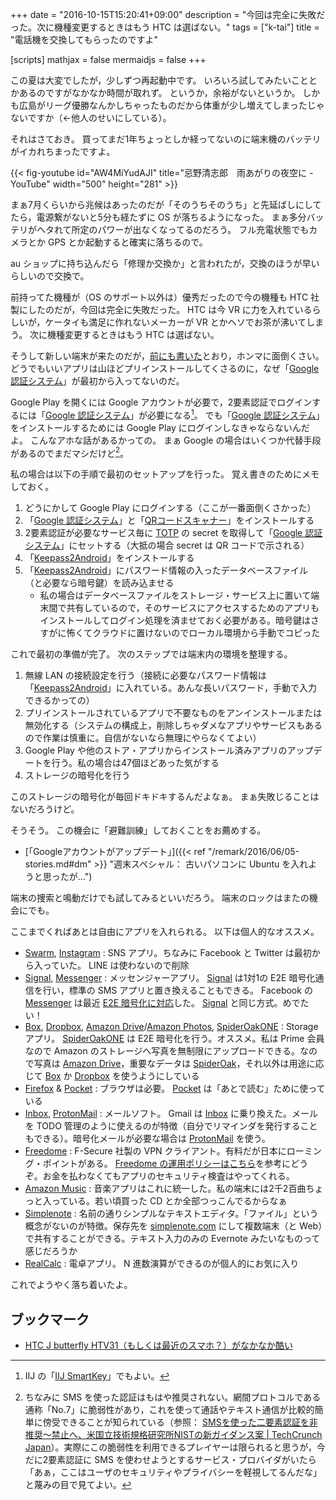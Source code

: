 +++
date = "2016-10-15T15:20:41+09:00"
description = "今回は完全に失敗だった。次に機種変更するときはもう HTC は選ばない。"
tags = ["k-tai"]
title = "電話機を交換してもらったのですよ"

[scripts]
  mathjax = false
  mermaidjs = false
+++

この夏は大変でしたが，少しずつ再起動中です。
いろいろ試してみたいこととかあるのですがなかなか時間が取れず。
というか，余裕がないというか。
しかも広島がリーグ優勝なんかしちゃったものだから体重が少し増えてしまったじゃないですか（←他人のせいにしている）。

それはさておき。
買ってまだ1年ちょっとしか経ってないのに端末機のバッテリがイカれちまったですよ。

{{< fig-youtube id="AW4MiYudAJI" title="忌野清志郎　雨あがりの夜空に - YouTube" width="500" height="281" >}}

まぁ7月くらいから兆候はあったのだが「そのうちそのうち」と先延ばしにしてたら，電源繋がないと5分も経たずに OS が落ちるようになった。
まぁ多分バッテリがヘタれて所定のパワーが出なくなってるのだろう。
フル充電状態でもカメラとか GPS とか起動すると確実に落ちるので。

au ショップに持ち込んだら「修理か交換か」と言われたが，交換のほうが早いらしいので交換で。

前持ってた機種が（OS のサポート以外は）優秀だったので今の機種も HTC 社製にしたのだが，今回は完全に失敗だった。
HTC は今 VR に力を入れているらしいが，ケータイも満足に作れないメーカーが VR とかヘソでお茶が沸いてしまう。
次に機種変更するときはもう HTC は選ばない。

そうして新しい端末が来たのだが，[前にも書いた](https://baldanders.info/blog/000852/ "HTC J butterfly HTV31（もしくは最近のスマホ？）がなかなか酷い")とおり，ホンマに面倒くさい。
どうでもいいアプリは山ほどプリインストールしてくさるのに，なぜ「[Google 認証システム]」が最初から入ってないのだ。

Google Play を開くには Google アカウントが必要で，2要素認証でログインするには「[Google 認証システム]」が必要になる[^iij]。
でも「[Google 認証システム]」をインストールするためには Google Play にログインしなきゃならないんだよ。
こんなアホな話があるかっての。
まぁ Google の場合はいくつか代替手段があるのでまだマシだけど[^sms]。

[^iij]: IIJ の「[IIJ SmartKey](https://play.google.com/store/apps/details?id=jp.ad.iij.smartkey2)」でもよい。
[^sms]: ちなみに SMS を使った認証はもはや推奨されない。網間プロトコルである通称「No.7」に脆弱性があり，これを使って通話やテキスト通信が比較的簡単に傍受できることが知られている（参照： [SMSを使った二要素認証を非推奨〜禁止へ、米国立技術規格研究所NISTの新ガイダンス案 | TechCrunch Japan](https://jp.techcrunch.com/2016/07/26/20160725nist-declares-the-age-of-sms-based-2-factor-authentication-over/)）。実際にこの脆弱性を利用できるプレイヤーは限られると思うが，今だに2要素認証に SMS を使わせようとするサービス・プロバイダがいたら「あぁ，ここはユーザのセキュリティやプライバシーを軽視してるんだな」と蔑みの目で見てよい。

私の場合は以下の手順で最初のセットアップを行った。
覚え書きのためにメモしておく。

1. どうにかして Google Play にログインする（ここが一番面倒くさかった）
1. 「[Google 認証システム]」と「[QRコードスキャナー](https://play.google.com/store/apps/details?id=com.google.zxing.client.android)」をインストールする
1. 2要素認証が必要なサービス毎に [TOTP] の secret を取得して「[Google 認証システム]」にセットする（大抵の場合 secret は QR コードで示される）
1. 「[Keepass2Android]」をインストールする
1. 「[Keepass2Android]」にパスワード情報の入ったデータベースファイル（と必要なら暗号鍵）を読み込ませる
    - 私の場合はデータベースファイルをストレージ・サービス上に置いて端末間で共有しているので，そのサービスにアクセスするためのアプリもインストールしてログイン処理を済ませておく必要がある。暗号鍵はさすがに怖くてクラウドに置けないのでローカル環境から手動でコピった

これで最初の準備が完了。
次のステップでは端末内の環境を整理する。

1. 無線 LAN の接続設定を行う（接続に必要なパスワード情報は「[Keepass2Android]」に入れている。あんな長いパスワード，手動で入力できるかっての）
1. プリインストールされているアプリで不要なものをアンインストールまたは無効化する（システムの構成上，削除しちゃダメなアプリやサービスもあるので作業は慎重に。自信がないなら無理にやらなくてよい）
1. Google Play や他のストア・アプリからインストール済みアプリのアップデートを行う。私の場合は47個ほどあった気がする
1. ストレージの暗号化を行う

このストレージの暗号化が毎回ドキドキするんだよなぁ。
まぁ失敗じることはないだろうけど。

そうそう。
この機会に「避難訓練」しておくことをお薦めする。

- [「Googleアカウントがアップデート」]({{< ref "/remark/2016/06/05-stories.md#dm" >}} "週末スペシャル： 古いパソコンに Ubuntu を入れようと思ったが...")

端末の捜索と鳴動だけでも試してみるといいだろう。
端末のロックはまたの機会にでも。

ここまでくればあとは自由にアプリを入れられる。
以下は個人的なオススメ。

- [Swarm](https://play.google.com/store/apps/details?id=com.foursquare.robin), [Instagram](https://play.google.com/store/apps/details?id=com.instagram.android) : SNS アプリ。ちなみに Facebook と Twitter は最初から入っていた。 LINE は使わないので削除
- [Signal], [Messenger] : メッセンジャーアプリ。 [Signal] は1対1の E2E 暗号化通信を行い，標準の SMS アプリと置き換えることもできる。 Facebook の [Messenger] は最近 [E2E 暗号化に対応](http://japanese.engadget.com/2016/10/05/facebook-messenger/ "Facebook Messengerの暗号化機能、全ユーザーで利用可能に。チャット開始時に「秘密のスレッド」を指定 - Engadget Japanese")した。 [Signal] と同じ方式。めでたい！
- [Box](https://play.google.com/store/apps/details?id=com.box.android), [Dropbox](https://play.google.com/store/apps/details?id=com.dropbox.android), [Amazon Drive](https://play.google.com/store/apps/details?id=com.amazon.drive)/[Amazon Photos](https://play.google.com/store/apps/details?id=com.amazon.clouddrive.photos),  [SpiderOakONE](https://play.google.com/store/apps/details?id=com.spideroak.android) : Storage アプリ。 [SpiderOakONE](https://play.google.com/store/apps/details?id=com.spideroak.android) は E2E 暗号化を行う。オススメ。私は Prime 会員なので Amazon のストレージへ写真を無制限にアップロードできる。なので写真は [Amazon Drive](https://www.amazon.co.jp/clouddrive/)，重要なデータは [SpiderOak](https://spideroak.com/)，それ以外は用途に応じて [Box](https://www.box.com/) か [Dropbox](https://www.dropbox.com/) を使うようにしている
- [Firefox](https://play.google.com/store/apps/details?id=org.mozilla.firefox) & [Pocket](https://play.google.com/store/apps/details?id=com.ideashower.readitlater.pro) : ブラウザは必要。 [Pocket](https://play.google.com/store/apps/details?id=com.ideashower.readitlater.pro) は「あとで読む」ために使っている
- [Inbox](https://play.google.com/store/apps/details?id=com.google.android.apps.inbox), [ProtonMail](https://play.google.com/store/apps/details?id=ch.protonmail.android) : メールソフト。 Gmail は [Inbox](https://www.google.co.jp/inbox/) に乗り換えた。メールを TODO 管理のように使えるのが特徴（自分でリマインダを発行することもできる）。暗号化メールが必要な場合は [ProtonMail](https://protonmail.com/ "Secure email: ProtonMail is free encrypted email.") を使う。
- [Freedome](https://play.google.com/store/apps/details?id=com.fsecure.freedome.vpn.security.privacy.android) : F-Secure 社製の VPN クライアント。有料だが日本にローミング・ポイントがある。 [Freedome の運用ポリシーはこちら](http://blog.f-secure.jp/archives/50745430.html "エフセキュアブログ : プライバシーに対するFreedomeのアプローチ")を参考にどうぞ。お金を払わなくてもアプリのセキュリティ検査はやってくれる。
- [Amazon Music](https://play.google.com/store/apps/details?id=com.amazon.mp3) : 音楽アプリはこれに統一した。私の端末には2千2百曲ちょっと入っている。若い頃買った CD とか全部つっこんでるからなぁ
- [Simplenote](https://play.google.com/store/apps/details?id=com.automattic.simplenote) : 名前の通りシンプルなテキストエディタ。「ファイル」という概念がないのが特徴。保存先を [simplenote.com](https://simplenote.com/) にして複数端末（と Web）で共有することができる。テキスト入力のみの Evernote みたいなものって感じだろうか
- [RealCalc](https://play.google.com/store/apps/details?id=uk.co.nickfines.RealCalc) : 電卓アプリ。 N 進数演算ができるのが個人的にお気に入り

これでようやく落ち着いたよ。

## ブックマーク

- [HTC J butterfly HTV31（もしくは最近のスマホ？）がなかなか酷い](https://baldanders.info/blog/000852/)

[Google 認証システム]: https://play.google.com/store/apps/details?id=com.google.android.apps.authenticator2
[TOTP]: https://tools.ietf.org/html/rfc6238 "RFC 6238 - TOTP: Time-based One-time Password Algorithm"
[Keepass2Android]: https://play.google.com/store/apps/details?id=keepass2android.keepass2android "Keepass2Android Password Safe"
[Signal]: https://play.google.com/store/apps/details?id=org.thoughtcrime.securesms "Signal Private Messenger"
[Messenger]: https://play.google.com/store/apps/details?id=com.facebook.orca "Messenger"
